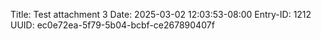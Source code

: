 Title: Test attachment 3
Date: 2025-03-02 12:03:53-08:00
Entry-ID: 1212
UUID: ec0e72ea-5f79-5b04-bcbf-ce267890407f

